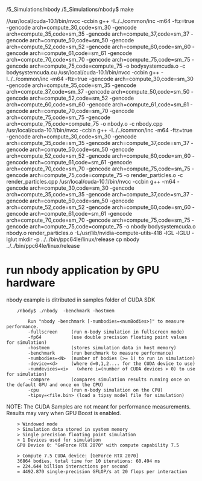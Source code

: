 
  /5_Simulations/nbody
	/5_Simulations/nbody$ make
  
  //usr/local/cuda-10.1/bin/nvcc -ccbin g++ -I../../common/inc  -m64	-ftz=true -gencode arch=compute_30,code=sm_30 -gencode arch=compute_35,code=sm_35 -gencode arch=compute_37,code=sm_37 -gencode arch=compute_50,code=sm_50 -gencode arch=compute_52,code=sm_52 -gencode arch=compute_60,code=sm_60 -gencode arch=compute_61,code=sm_61 -gencode arch=compute_70,code=sm_70 -gencode arch=compute_75,code=sm_75 -gencode arch=compute_75,code=compute_75 -o bodysystemcuda.o -c bodysystemcuda.cu
	/usr/local/cuda-10.1/bin/nvcc -ccbin g++ -I../../common/inc  -m64	-ftz=true -gencode arch=compute_30,code=sm_30 -gencode arch=compute_35,code=sm_35 -gencode arch=compute_37,code=sm_37 -gencode arch=compute_50,code=sm_50 -gencode arch=compute_52,code=sm_52 -gencode arch=compute_60,code=sm_60 -gencode arch=compute_61,code=sm_61 -gencode arch=compute_70,code=sm_70 -gencode arch=compute_75,code=sm_75 -gencode arch=compute_75,code=compute_75 -o nbody.o -c nbody.cpp
	/usr/local/cuda-10.1/bin/nvcc -ccbin g++ -I../../common/inc  -m64	-ftz=true -gencode arch=compute_30,code=sm_30 -gencode arch=compute_35,code=sm_35 -gencode arch=compute_37,code=sm_37 -gencode arch=compute_50,code=sm_50 -gencode arch=compute_52,code=sm_52 -gencode arch=compute_60,code=sm_60 -gencode arch=compute_61,code=sm_61 -gencode arch=compute_70,code=sm_70 -gencode arch=compute_75,code=sm_75 -gencode arch=compute_75,code=compute_75 -o render_particles.o -c render_particles.cpp
	/usr/local/cuda-10.1/bin/nvcc -ccbin g++   -m64  	-gencode arch=compute_30,code=sm_30 -gencode arch=compute_35,code=sm_35 -gencode arch=compute_37,code=sm_37 -gencode arch=compute_50,code=sm_50 -gencode arch=compute_52,code=sm_52 -gencode arch=compute_60,code=sm_60 -gencode arch=compute_61,code=sm_61 -gencode arch=compute_70,code=sm_70 -gencode arch=compute_75,code=sm_75 -gencode arch=compute_75,code=compute_75 -o nbody bodysystemcuda.o nbody.o render_particles.o  -L/usr/lib/nvidia-compute-utils-418 -lGL -lGLU -lglut
	mkdir -p ../../bin/ppc64le/linux/release
	cp nbody ../../bin/ppc64le/linux/release
	


 # run nbody application  by GPU hardware 
 
 nbody example is ditributed in samples folder of  CUDA SDK


		/nbody$ ./nbody  -benchmark -hostmem
	
	 		Run "nbody -benchmark [-numbodies=<numBodies>]" to measure performance.
			-fullscreen   	(run n-body simulation in fullscreen mode)
			-fp64         	(use double precision floating point values for simulation)
			-hostmem      	(stores simulation data in host memory)
			-benchmark    	(run benchmark to measure performance)
			-numbodies=<N>	(number of bodies (>= 1) to run in simulation)
			-device=<d>   	(where d=0,1,2.... for the CUDA device to use)
			-numdevices=<i>   (where i=(number of CUDA devices > 0) to use for simulation)
			-compare      	(compares simulation results running once on the default GPU and once on the CPU)
			-cpu          	(run n-body simulation on the CPU)
			-tipsy=<file.bin> (load a tipsy model file for simulation)
	
NOTE: 
The CUDA Samples are not meant for performance measurements. Results may vary when GPU Boost is enabled.
	
		> Windowed mode
		> Simulation data stored in system memory
		> Single precision floating point simulation
		> 1 Devices used for simulation
		GPU Device 0: "GeForce RTX 2070" with compute capability 7.5
	
		> Compute 7.5 CUDA device: [GeForce RTX 2070]
		36864 bodies, total time for 10 iterations: 60.494 ms
		= 224.644 billion interactions per second
		= 4492.870 single-precision GFLOP/s at 20 flops per interaction

  
  
